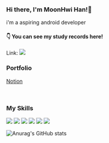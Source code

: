 ### Hi there, I'm MoonHwi Han!👋


i'm a aspiring android developer


#### 👇 **You can see my study records here!**

  Link: <a href="https://talentsingularity.blogspot.com" target="_blank">
  <img src="https://img.shields.io/badge/Talent Singularity-FF5722?style=flat-square&logo=Blogger&logoColor=white"/>
</a>
<br/>

### Portfolio

[Notion](https://repeated-gambler-f97.notion.site/Hi-I-m-MoonHwi-Han-50ecbeda092e4ebf9b7890ac590bdbf7)

<br/>

### **My Skills**  
  
  <img src="https://img.shields.io/badge/Android-3DDC84?style=flat-square&logo=Android&logoColor=white"/>    <img src="https://img.shields.io/badge/Kotlin-7F52FF?style=flat-square&logo=Kotlin&logoColor=white"/>    <img src="https://img.shields.io/badge/Java-007396?style=flat-square&logo=Java&logoColor=white"/>    <img src="https://img.shields.io/badge/C++-00599C?style=flat-square&logo=C++&logoColor=white"/> <img src="https://img.shields.io/badge/Unity-000000?style=flat-square&logo=Unity&logoColor=white"/>    <img src="https://img.shields.io/badge/C Sharp-239120?style=flat-square&logo=C Sharp&logoColor=white"/>




![Anurag's GitHub stats](https://github-readme-stats.vercel.app/api?username=Moony-H&show_icons=true&theme=radical)
